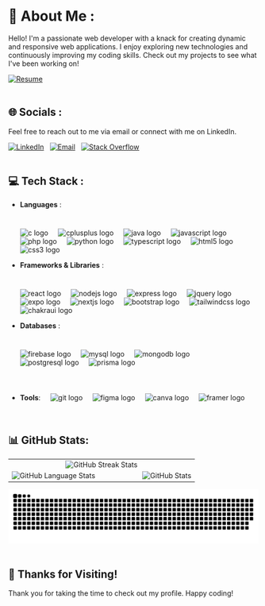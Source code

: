 
# 💫 About Me :
Hello! I'm a passionate web developer with a knack for creating dynamic and responsive web applications. I enjoy exploring new technologies and continuously improving my coding skills. Check out my projects to see what I've been working on!

<!--p>[![Portfolio](https://img.shields.io/badge/Portfolio-darkviolet?style=for-the-badge&logo=google-drive&logoColor=white)]() &nbsp;<p-->
[![Resume](https://img.shields.io/badge/Resume-forestgreen?style=for-the-badge&logo=google-drive&logoColor=white)](https://drive.google.com/file/d/1I4FwS5ccwtdq0dJpx6-lUt5yI_SvJw4E/view?usp=drive_link)
<br/><br/>


## 🌐 Socials :
<p>Feel free to reach out to me via email or connect with me on LinkedIn.</p>

[![LinkedIn](https://img.shields.io/badge/LinkedIn-%230077B5.svg?style=for-the-badge&logo=linkedin&logoColor=white)](https://www.linkedin.com/in/shreyas-swain/) &nbsp;
[![Email](https://img.shields.io/badge/Email-D14836?style=for-the-badge&logo=gmail&logoColor=white)](mailto:shreyas.swain07@gmail.com) &nbsp;
[![Stack Overflow](https://img.shields.io/badge/-Stackoverflow-FE7A16?style=for-the-badge&logo=stack-overflow&logoColor=white)](https://stackoverflow.com/users/25241484)
<br/><br/>


## 💻 Tech Stack :
- **Languages** :  &nbsp;&nbsp;&nbsp;
                   <span style="padding-top: 40px; display: inline-block;">
                        <img src="https://cdn.jsdelivr.net/gh/devicons/devicon/icons/c/c-original.svg" height="30" alt="c logo" />
                        <img width="12" />
                        <img src="https://cdn.jsdelivr.net/gh/devicons/devicon/icons/cplusplus/cplusplus-original.svg" height="30" alt="cplusplus logo" />
                        <img width="12" />
                        <img src="https://cdn.jsdelivr.net/gh/devicons/devicon/icons/java/java-original.svg" height="30" alt="java logo" />
                        <img width="12" />
                        <img src="https://cdn.jsdelivr.net/gh/devicons/devicon/icons/javascript/javascript-original.svg" height="30" alt="javascript logo" />
                        <img width="12" />
                        <img src="https://cdn.jsdelivr.net/gh/devicons/devicon/icons/php/php-original.svg" height="30" alt="php logo" />
                        <img width="12" />
                        <img src="https://cdn.jsdelivr.net/gh/devicons/devicon/icons/python/python-original.svg" height="30" alt="python logo" />
                        <img width="12" />
                        <img src="https://cdn.jsdelivr.net/gh/devicons/devicon/icons/typescript/typescript-original.svg" height="30" alt="typescript logo" />
                        <img width="12" />
                        <img src="https://cdn.jsdelivr.net/gh/devicons/devicon/icons/html5/html5-original.svg" height="30" alt="html5 logo" />
                        <img width="12" />
                        <img src="https://cdn.jsdelivr.net/gh/devicons/devicon/icons/css3/css3-original.svg" height="30" alt="css3 logo" />
                        <img width="12" />
                  </span>

- **Frameworks & Libraries** :  &nbsp;&nbsp;&nbsp;
                                <span style="padding-top: 40px; display: inline-block;">
                                    <img src="https://cdn.jsdelivr.net/gh/devicons/devicon/icons/react/react-original.svg" height="30" alt="react logo" />
                                    <img width="12" />
                                    <!--img src="https://cdn.jsdelivr.net/gh/devicons/devicon/icons/react/react-original.svg" height="30" alt="react native logo" />
                                    <img width="12" /-->
                                    <img src="https://cdn.jsdelivr.net/gh/devicons/devicon/icons/nodejs/nodejs-original.svg" height="30" alt="nodejs logo" />
                                    <img width="12" />
                                    <img src="https://cdn.jsdelivr.net/gh/devicons/devicon/icons/express/express-original.svg" height="30" alt="express logo" />
                                    <img width="12" />
                                    <img src="https://cdn.jsdelivr.net/gh/devicons/devicon/icons/jquery/jquery-original.svg" height="30" alt="jquery logo" />
                                    <img width="12" />
                                    <img src="https://www.vectorlogo.zone/logos/expoio/expoio-icon.svg" height="30" alt="expo logo" />
                                    <img width="12" />
                                    <img src="https://cdn.jsdelivr.net/gh/devicons/devicon/icons/nextjs/nextjs-original.svg" height="30" alt="nextjs logo" />
                                    <img width="12" />
                                    <img src="https://cdn.jsdelivr.net/gh/devicons/devicon/icons/bootstrap/bootstrap-original.svg" height="30" alt="bootstrap logo" />
                                    <img width="12" />
                                    <img src="https://cdn.jsdelivr.net/gh/devicons/devicon/icons/tailwindcss/tailwindcss-original.svg" height="30" alt="tailwindcss logo" />
                                    <img width="12" />
                                    <img src="https://www.vectorlogo.zone/logos/chakra-ui/chakra-ui-icon.svg" height="30" alt="chakraui logo" />
                                    <img width="12" />
                              </span>
  
- **Databases** :  &nbsp;&nbsp;&nbsp;
                   <span style="padding-top: 40px; display: inline-block;">
                      <img src="https://cdn.jsdelivr.net/gh/devicons/devicon/icons/firebase/firebase-plain.svg" height="30" alt="firebase logo" />
                      <img width="12" />
                      <img src="https://cdn.jsdelivr.net/gh/devicons/devicon/icons/mysql/mysql-original.svg" height="30" alt="mysql logo" />
                      <img width="12" />
                      <img src="https://cdn.jsdelivr.net/gh/devicons/devicon/icons/mongodb/mongodb-original.svg" height="30" alt="mongodb logo" />
                      <img width="12" />
                      <img src="https://cdn.jsdelivr.net/gh/devicons/devicon/icons/postgresql/postgresql-original.svg" height="30" alt="postgresql logo" />
                      <img width="12" />
                      <img src="https://cdn.jsdelivr.net/gh/devicons/devicon/icons/prisma/prisma-original.svg" height="30" alt="prisma logo" />
                      <img width="12" />
                  </span>
  
- **Tools**:  &nbsp;&nbsp;&nbsp;
              <span style="padding-top: 40px; display: inline-block;">
                  <img src="https://cdn.jsdelivr.net/gh/devicons/devicon/icons/git/git-original.svg" height="30" alt="git logo" />
                  <img width="12" />
                  <img src="https://cdn.jsdelivr.net/gh/devicons/devicon/icons/figma/figma-original.svg" height="30" alt="figma logo" />
                  <img width="12" />
                  <img src="https://cdn.jsdelivr.net/gh/devicons/devicon/icons/canva/canva-original.svg" height="30" alt="canva logo" />
                  <img width="12" />
                  <img src="https://www.vectorlogo.zone/logos/framer/framer-icon.svg" height="30" alt="framer logo" />
              </span>
<br/><br/><br/>


## 📊 GitHub Stats:
<table style="border: none; border-collapse: collapse; width: 100%" align="center">
  <tr style="border: none;">
    <td style="border: none;" colspan="2" align="center">
      <img src="https://github-readme-streak-stats.herokuapp.com/?user=Shreyas-Swain-10&theme=dracula&hide_border=true" alt="GitHub Streak Stats">
    </td>
  </tr>
  <tr style="border: none;">
    <td style="border: none; width: 70%">
      <img src="https://github-readme-stats.vercel.app/api/top-langs/?username=Shreyas-Swain-10&theme=dracula&hide_border=true&include_all_commits=false&count_private=true&layout=compact" alt="GitHub Language Stats">
    </td>
    <td style="border: none; width: 30%">
      <img src="https://github-readme-stats.vercel.app/api?username=Shreyas-Swain-10&theme=dracula&hide_border=true&include_all_commits=false&count_private=false" alt="GitHub Stats">
    </td>
  </tr>
</table>
<div align="center">
  <img alt="github-snake" src="https://github.com/Shreyas-Swain-10/Shreyas-Swain-10/blob/output/github-contribution-grid-snake-dark.svg" />
</div>
<br/>
<!--div align="center">
  <img alt="github-metrics" src="https://github.com/Shreyas-Swain-10/Shreyas-Swain-10/blob/main/github-metrics.svg" />
</div>
<br/-->


## 🙏 Thanks for Visiting!
Thank you for taking the time to check out my profile. Happy coding!
